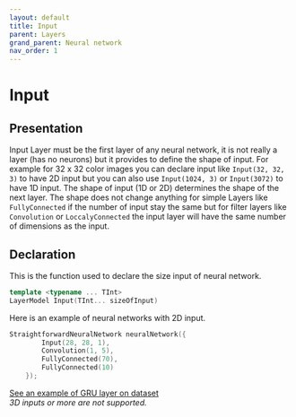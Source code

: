 ```yaml
---
layout: default
title: Input
parent: Layers
grand_parent: Neural network
nav_order: 1
---
```


# Input

## Presentation
Input Layer must be the first layer of any neural network, it is not really a layer (has no neurons) but it provides to define the shape of input. For example for 32 x 32 color images you can declare input like `Input(32, 32, 3)` to have 2D input but you can also use `Input(1024, 3)` or `Input(3072)` to have 1D input. The shape of input (1D or 2D) determines the shape of the next layer. The shape does not change anything for simple Layers like `FullyConnected` if the number of input stay the same but for filter layers like` Convolution` or `LoccalyConnected` the input layer will have the same number of dimensions as the input.

## Declaration 
This is the function used to declare the size input of neural network.
```cpp
template <typename ... TInt>
LayerModel Input(TInt... sizeOfInput)
```
Here is an example of neural networks with 2D input.
```cpp
StraightforwardNeuralNetwork neuralNetwork({
        Input(28, 28, 1),
        Convolution(1, 5),
        FullyConnected(70),
        FullyConnected(10)
    });
```
[See an example of GRU layer on dataset]({{site.baseurl}}/examples/MNIST.html)
<br/>
_3D inputs or more are not supported._